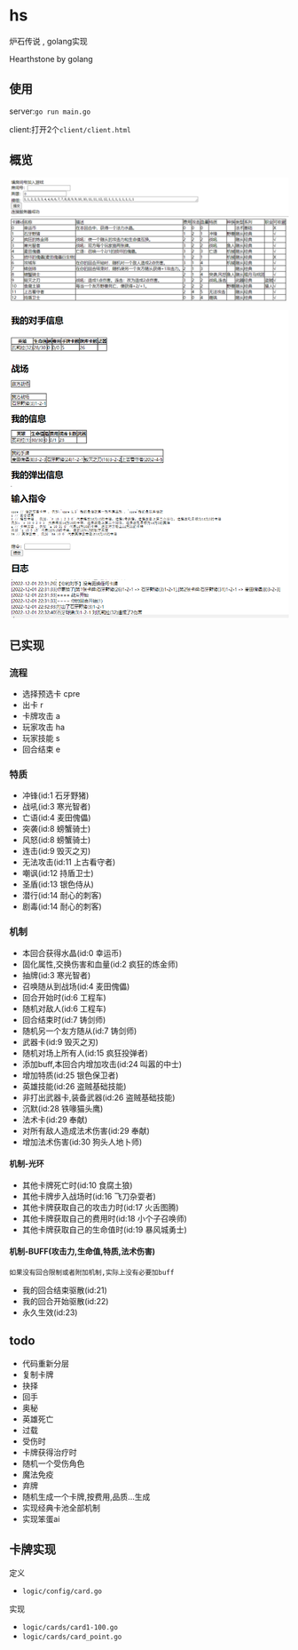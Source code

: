 # hs
炉石传说 , golang实现

Hearthstone by golang

## 使用

server:`go run main.go`

client:打开2个`client/client.html`

## 概览

![](./example/overview/1.png)

![](./example/overview/2.png)

## 已实现

### 流程

- 选择预选卡 cpre
- 出卡 r
- 卡牌攻击 a
- 玩家攻击 ha
- 玩家技能 s
- 回合结束 e

### 特质

- 冲锋(id:1 石牙野猪)
- 战吼(id:3 寒光智者)
- 亡语(id:4 麦田傀儡)
- 突袭(id:8 螃蟹骑士)
- 风怒(id:8 螃蟹骑士)
- 连击(id:9 毁灭之刃)
- 无法攻击(id:11 上古看守者)
- 嘲讽(id:12 持盾卫士)
- 圣盾(id:13 银色侍从)
- 潜行(id:14 耐心的刺客)
- 剧毒(id:14 耐心的刺客)

### 机制

- 本回合获得水晶(id:0 幸运币)
- 固化属性,交换伤害和血量(id:2 疯狂的炼金师)
- 抽牌(id:3 寒光智者)
- 召唤随从到战场(id:4 麦田傀儡)
- 回合开始时(id:6 工程车)
- 随机对敌人(id:6 工程车)
- 回合结束时(id:7 铸剑师)
- 随机另一个友方随从(id:7 铸剑师)
- 武器卡(id:9 毁灭之刃)
- 随机对场上所有人(id:15 疯狂投弹者)
- 添加buff,本回合内增加攻击(id:24 叫嚣的中士)
- 增加特质(id:25 银色保卫者)
- 英雄技能(id:26 盗贼基础技能)
- 非打出武器卡,装备武器(id:26 盗贼基础技能)
- 沉默(id:28 铁喙猫头鹰)
- 法术卡(id:29 奉献)
- 对所有敌人造成法术伤害(id:29 奉献)
- 增加法术伤害(id:30 狗头人地卜师)

#### 机制-光环

- 其他卡牌死亡时(id:10 食腐土狼)
- 其他卡牌步入战场时(id:16 飞刀杂耍者)
- 其他卡牌获取自己的攻击力时(id:17 火舌图腾)
- 其他卡牌获取自己的费用时(id:18 小个子召唤师)
- 其他卡牌获取自己的生命值时(id:19 暴风城勇士)

#### 机制-BUFF(攻击力,生命值,特质,法术伤害)

`如果没有回合限制或者附加机制,实际上没有必要加buff`

- 我的回合结束驱散(id:21)
- 我的回合开始驱散(id:22)
- 永久生效(id:23)

## todo
- 代码重新分层
- 复制卡牌
- 抉择
- 回手
- 奥秘
- 英雄死亡
- 过载
- 受伤时
- 卡牌获得治疗时
- 随机一个受伤角色
- 魔法免疫
- 弃牌
- 随机生成一个卡牌,按费用,品质...生成
- 实现经典卡池全部机制
- 实现笨蛋ai

## 卡牌实现

定义
- `logic/config/card.go`

实现
- `logic/cards/card1-100.go`
- `logic/cards/card_point.go`
